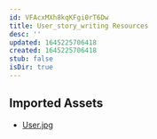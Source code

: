 ```yaml
---
id: VFAcxMXh8kqKFgi0rT6Dw
title: User_story_writing Resources
desc: ''
updated: 1645225706418
created: 1645225706418
stub: false
isDir: true
---
```

## Imported Assets
- [User.jpg](/assets/user.jpg)
